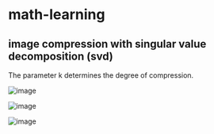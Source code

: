 # math-learning

## image compression with singular value decomposition (svd)
The parameter k determines the degree of compression.

![image](https://github.com/zhang-weijie/math-learning/assets/60659396/4edd6392-fdc8-494b-bddb-76d159190f6d)

![image](https://github.com/zhang-weijie/math-learning/assets/60659396/6525def2-efa6-4e27-a84f-c6f7013566e5)

![image](https://github.com/zhang-weijie/math-learning/assets/60659396/52b91b4a-04e6-41be-999f-680b154575db)
